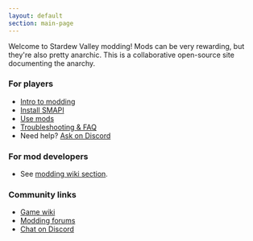 ```yaml
---
layout: default
section: main-page
---
```


Welcome to Stardew Valley modding! Mods can be very rewarding, but they're also pretty anarchic.
This is a collaborative open-source site documenting the anarchy.

<div class="scroll-box">
    <h3>For players</h3>
    <ul>
        <li><a href="for-players/intro">Intro to modding</a></li>
        <li><a href="for-players/install-smapi">Install SMAPI</a></li>
        <li><a href="for-players/use-mods">Use mods</a></li>
        <li><a href="for-players/faqs">Troubleshooting & FAQ</a></li>
        <li>Need help? <a href="https://discord.gg/kH55QXP">Ask on Discord</a></li>
    </ul>
</div>
<div class="scroll-box">
    <h3>For mod developers</h3>
    <ul>
        <li>See <a href="http://stardewvalleywiki.com/Modding:Index">modding wiki section</a>.</li>
    </ul>
</div>
<div class="scroll-box">
    <h3>Community links</h3>
    <ul>
        <li><a href="http://stardewvalleywiki.com/">Game wiki</a></li>
        <li><a href="http://community.playstarbound.com/forums/mods.215/">Modding forums</a></li>
        <li><a href="https://discord.gg/kH55QXP">Chat on Discord</a></li>
    </ul>
</div>
<br clear="all" />

